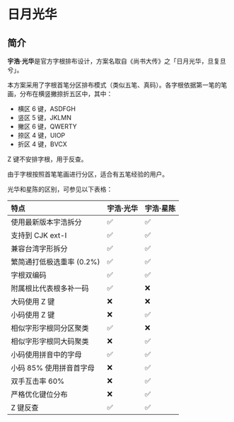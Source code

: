 # 日月光华

## 简介

**宇浩·光华**是官方字根排布设计，方案名取自《尚书大传》之「日月光华，旦复旦兮」。

本方案采用了字根首笔分区排布模式（类似五笔、真码）。各字根依据第一笔的笔画，分布在横竖撇捺折五区中，其中：

- 横区 6 键，ASDFGH
- 竖区 5 键，JKLMN
- 撇区 6 键，QWERTY
- 捺区 4 键，UIOP
- 折区 4 键，BVCX

Z 键不安排字根，用于反查。

由于字根按照首笔笔画进行分区，适合有五笔经验的用户。

<script setup>
import ZigenMap from "@/zigen/ZigenMap.vue"
</script>
<ZigenMap :default-scheme="'light'" column-min-width="1.52rem" />

光华和星陈的区别，可参见以下表格：

| 特点                      | 宇浩·光华 | 宇浩·星陈 |
| :------------------------ | :-------- | :-------- |
| 使用最新版本宇浩拆分      | ✅         | ✅         |
| 支持到 CJK ext-I          | ✅         | ✅         |
| 兼容台湾字形拆分          | ✅         | ✅         |
| 繁简通打低极选重率 (0.2%) | ✅         | ✅         |
| 字根双编码                | ✅         | ✅         |
| 附属根比代表根多补一码    | ✅         | ❌         |
| 大码使用 Z 键             | ❌         | ❌         |
| 小码使用 Z 键             | ❌         | ✅         |
| 相似字形字根同分区聚类    | ✅         | ❌         |
| 相似字形字根同大码聚类    | ❌         | ✅         |
| 小码使用拼音中的字母      | ✅         | ✅         |
| 小码 85% 使用拼音首字母   | ❌         | ✅         |
| 双手互击率 60%            | ❌         | ✅         |
| 严格优化键位分布          | ❌         | ✅         |
| Z 键反查                  | ✅         | ✅         |
